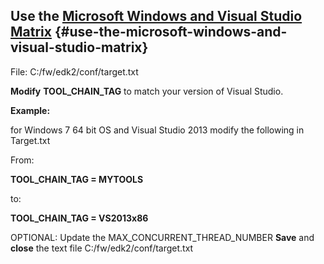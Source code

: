 <!--- @file
 file

Copyright (c) 2018, Intel Corporation. All rights reserved.<BR>

Redistribution and use in source (original document form) and 'compiled'
forms (converted to PDF, epub, HTML and other formats) with or without
modification, are permitted provided that the following conditions are met:

1) Redistributions of source code (original document form) must retain the
above copyright notice, this list of conditions and the following
disclaimer as the first lines of this file unmodified.

2) Redistributions in compiled form (transformed to other DTDs, converted to
PDF, epub, HTML and other formats) must reproduce the above copyright
notice, this list of conditions and the following disclaimer in the
documentation and/or other materials provided with the distribution.

THIS DOCUMENTATION IS PROVIDED BY TIANOCORE PROJECT "AS IS" AND ANY EXPRESS OR
IMPLIED WARRANTIES, INCLUDING, BUT NOT LIMITED TO, THE IMPLIED WARRANTIES OF
MERCHANTABILITY AND FITNESS FOR A PARTICULAR PURPOSE ARE DISCLAIMED. IN NO
EVENT SHALL TIANOCORE PROJECT BE LIABLE FOR ANY DIRECT, INDIRECT, INCIDENTAL,
SPECIAL, EXEMPLARY, OR CONSEQUENTIAL DAMAGES (INCLUDING, BUT NOT LIMITED TO,
PROCUREMENT OF SUBSTITUTE GOODS OR SERVICES; LOSS OF USE, DATA, OR PROFITS;
OR BUSINESS INTERRUPTION) HOWEVER CAUSED AND ON ANY THEORY OF LIABILITY,
WHETHER IN CONTRACT, STRICT LIABILITY, OR TORT (INCLUDING NEGLIGENCE OR
OTHERWISE) ARISING IN ANY WAY OUT OF THE USE OF THIS DOCUMENTATION, EVEN IF
ADVISED OF THE POSSIBILITY OF SUCH DAMAGE.

-->
## Use the [Microsoft Windows and Visual Studio Matrix](../reference.md) {#use-the-microsoft-windows-and-visual-studio-matrix}

File: C:/fw/edk2/conf/target.txt

**Modify** **TOOL_CHAIN_TAG** to match your version of Visual Studio.

**Example:**

for Windows 7 64 bit OS and Visual Studio 2013 modify the following in Target.txt

From:

**TOOL_CHAIN_TAG = MYTOOLS**

to:

**TOOL_CHAIN_TAG = VS2013x86**

OPTIONAL: Update the MAX_CONCURRENT_THREAD_NUMBER **Save** and **close** the text file C:/fw/edk2/conf/target.txt